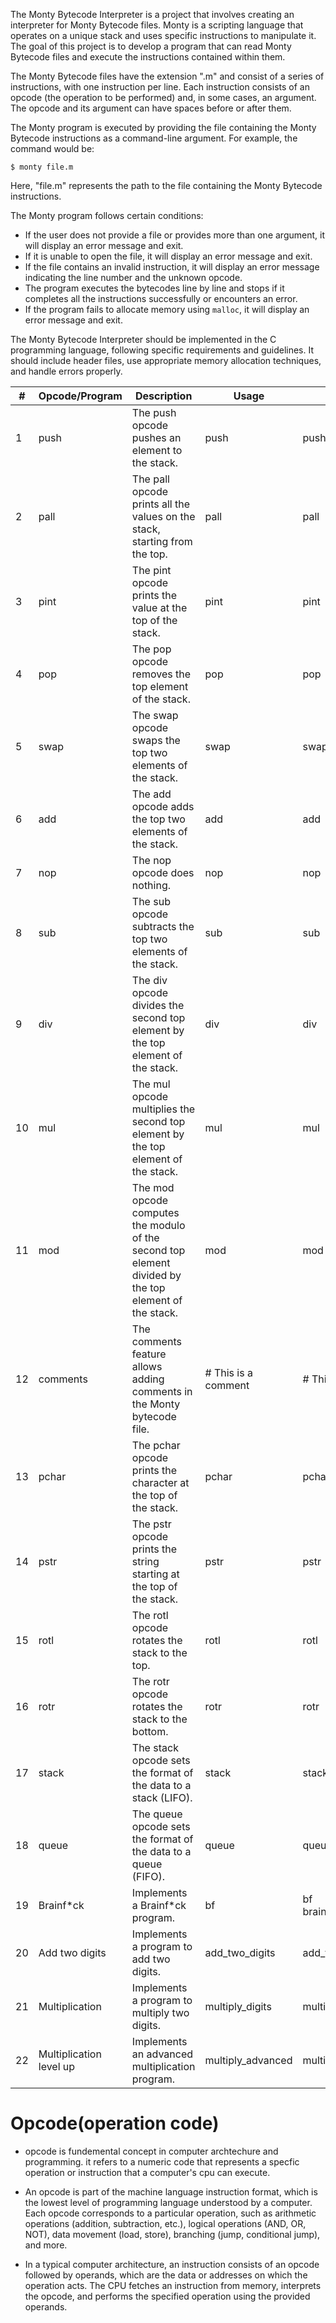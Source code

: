 

The Monty Bytecode Interpreter is a project that involves creating an interpreter for Monty Bytecode files. Monty is a scripting language that operates on a unique stack and uses specific instructions to manipulate it. The goal of this project is to develop a program that can read Monty Bytecode files and execute the instructions contained within them.

The Monty Bytecode files have the extension ".m" and consist of a series of instructions, with one instruction per line. Each instruction consists of an opcode (the operation to be performed) and, in some cases, an argument. The opcode and its argument can have spaces before or after them.

The Monty program is executed by providing the file containing the Monty Bytecode instructions as a command-line argument. For example, the command would be:

```
$ monty file.m
```

Here, "file.m" represents the path to the file containing the Monty Bytecode instructions.

The Monty program follows certain conditions:
- If the user does not provide a file or provides more than one argument, it will display an error message and exit.
- If it is unable to open the file, it will display an error message and exit.
- If the file contains an invalid instruction, it will display an error message indicating the line number and the unknown opcode.
- The program executes the bytecodes line by line and stops if it completes all the instructions successfully or encounters an error.
- If the program fails to allocate memory using `malloc`, it will display an error message and exit.

The Monty Bytecode Interpreter should be implemented in the C programming language, following specific requirements and guidelines. It should include header files, use appropriate memory allocation techniques, and handle errors properly.


| # | Opcode/Program | Description | Usage | Example |
| --- | --- | --- | --- | --- |
| 1 | push | The push opcode pushes an element to the stack. | push <int> | push 1 |
| 2 | pall | The pall opcode prints all the values on the stack, starting from the top. | pall | pall |
| 3 | pint | The pint opcode prints the value at the top of the stack. | pint | pint |
| 4 | pop | The pop opcode removes the top element of the stack. | pop | pop |
| 5 | swap | The swap opcode swaps the top two elements of the stack. | swap | swap |
| 6 | add | The add opcode adds the top two elements of the stack. | add | add |
| 7 | nop | The nop opcode does nothing. | nop | nop |
| 8 | sub | The sub opcode subtracts the top two elements of the stack. | sub | sub |
| 9 | div | The div opcode divides the second top element by the top element of the stack. | div | div |
| 10 | mul | The mul opcode multiplies the second top element by the top element of the stack. | mul | mul |
| 11 | mod | The mod opcode computes the modulo of the second top element divided by the top element of the stack. | mod | mod |
| 12 | comments | The comments feature allows adding comments in the Monty bytecode file. | # This is a comment | # This is a comment |
| 13 | pchar | The pchar opcode prints the character at the top of the stack. | pchar | pchar |
| 14 | pstr | The pstr opcode prints the string starting at the top of the stack. | pstr | pstr |
| 15 | rotl | The rotl opcode rotates the stack to the top. | rotl | rotl |
| 16 | rotr | The rotr opcode rotates the stack to the bottom. | rotr | rotr |
| 17 | stack | The stack opcode sets the format of the data to a stack (LIFO). | stack | stack |
| 18 | queue | The queue opcode sets the format of the data to a queue (FIFO). | queue | queue |
| 19 | Brainf*ck | Implements a Brainf*ck program. | bf <file> | bf brainf*ck_program.bf |
| 20 | Add two digits | Implements a program to add two digits. | add_two_digits | add_two_digits |
| 21 | Multiplication | Implements a program to multiply two digits. | multiply_digits | multiply_digits |
| 22 | Multiplication level up | Implements an advanced multiplication program. | multiply_advanced | multiply_advanced |


# Opcode(operation code)
* opcode is fundemental concept in computer archtechure and programming. it refers to a numeric code that represents a specfic operation or instruction that a computer's cpu can execute.

* An opcode is part of the machine language instruction format, which is the lowest level of programming language understood by a computer. Each opcode corresponds to a particular operation, such as arithmetic operations (addition, subtraction, etc.), logical operations (AND, OR, NOT), data movement (load, store), branching (jump, conditional jump), and more.

* In a typical computer architecture, an instruction consists of an opcode followed by operands, which are the data or addresses on which the operation acts. The CPU fetches an instruction from memory, interprets the opcode, and performs the specified operation using the provided operands.